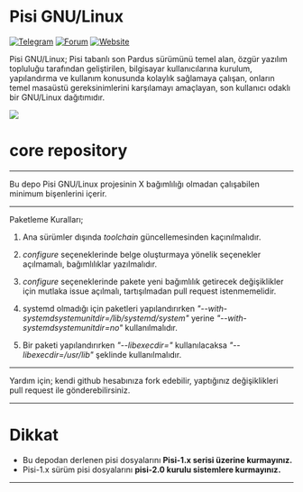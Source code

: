 # Pisi GNU/Linux

[![Telegram](https://img.shields.io/badge/Telegram-Pisi%20GNU%2FLinux-blue)](https://t.me/joinchat/DnOmFNS_KOjzEpnn)
[![Forum](https://img.shields.io/badge/Forum-Pisi%20GNU%2FLinux-orange)](https://pisilinux.org/forum)
[![Website](https://img.shields.io/badge/Website-Pisi%20GNU%2FLinux-green)](https://pisilinux.org/)


Pisi GNU/Linux; Pisi tabanlı son Pardus sürümünü temel alan, özgür yazılım topluluğu tarafından geliştirilen, bilgisayar kullanıcılarına kurulum, yapılandırma ve kullanım konusunda kolaylık sağlamaya çalışan, onların temel masaüstü gereksinimlerini karşılamayı amaçlayan, son kullanıcı odaklı bir GNU/Linux dağıtımıdır.

![](https://github.com/PisiLinuxNew/package-manager/blob/master/data/tray-zero.png)

# core repository

***********************************************************************************************
Bu depo Pisi GNU/Linux projesinin X bağımlılığı olmadan çalışabilen minimum bişenlerini içerir.
***********************************************************************************************

Paketleme Kuralları;

1. Ana sürümler dışında *toolchain* güncellemesinden kaçınılmalıdır.

1. *configure* seçeneklerinde belge oluşturmaya yönelik seçenekler açılmamalı, bağımlılıklar yazılmalıdır.

1. *configure* seçeneklerinde pakete yeni bağımlılık getirecek değişiklikler için mutlaka issue açılmalı, tartışılmadan pull request istenmemelidir.

1. systemd olmadığı için paketleri yapılandırırken *"--with-systemdsystemunitdir=/lib/systemd/system"* yerine *"--with-systemdsystemunitdir=no"* kullanılmalıdır.

1. Bir paketi yapılandırırken *"--libexecdir="* kullanılacaksa *"--libexecdir=/usr/lib"* şeklinde kullanılmalıdır.

-----------------------------------------------------------------

Yardım için;
kendi github hesabınıza fork edebilir, yaptığınız değişiklikleri pull request ile gönderebilirsiniz. 

------------------------------------------------------------------------------
# Dikkat

* Bu depodan derlenen pisi dosyalarını **Pisi-1.x serisi üzerine kurmayınız.**
* Pisi-1.x sürüm pisi dosyalarını **pisi-2.0 kurulu sistemlere kurmayınız.** 

------------------------------------------------------------------------------

